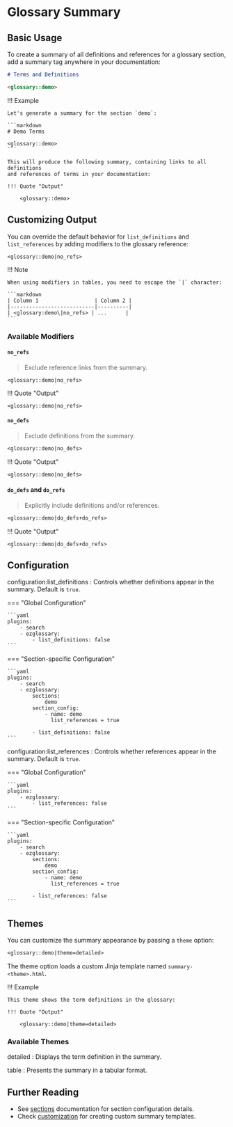 # Glossary Summary

## Basic Usage

To create a summary of all definitions and references for a glossary section,
add a summary tag anywhere in your documentation:

```markdown
# Terms and Definitions

<glossary::demo>
```

!!! Example

    Let's generate a summary for the section `demo`:

    ```markdown
    # Demo Terms

    <glossary::demo>
    ```

    This will produce the following summary, containing links to all definitions
    and references of terms in your documentation:

    !!! Quote "Output"

        <glossary::demo>

## Customizing Output

You can override the default behavior for `list_definitions` and
`list_references` by adding modifiers to the glossary reference:

```markdown
<glossary::demo|no_refs>
```

!!! Note

    When using modifiers in tables, you need to escape the `|` character:

    ```markdown
    | Column 1                  | Column 2 |
    |---------------------------|----------|
    | <glossary:demo\|no_refs> | ...      |
    ```

### Available Modifiers

#### `no_refs`
>   Exclude reference links from the summary.
    
```markdown
<glossary::demo|no_refs>
```

!!! Quote "Output"

    <glossary::demo|no_refs>

#### `no_defs`
>   Exclude definitions from the summary.

```markdown
<glossary::demo|no_defs>
```

!!! Quote "Output"

    <glossary::demo|no_defs>

#### `do_defs` and `do_refs`
>   Explicitly include definitions and/or references.

```markdown
<glossary::demo|do_defs+do_refs>
```

!!! Quote "Output"

    <glossary::demo|do_defs+do_refs>

## Configuration

configuration:list_definitions
:   Controls whether definitions appear in the summary. Default is `true`.

=== "Global Configuration"

    ```yaml
    plugins:
        - search
        - ezglossary:
            - list_definitions: false
    ```

=== "Section-specific Configuration"

    ```yaml
    plugins:
        - search
        - ezglossary:
            sections:
                demo
            section_config:
                - name: demo
                  list_references = true

            - list_definitions: false
    ```

configuration:list_references
:   Controls whether references appear in the summary. Default is `true`.

=== "Global Configuration"

    ```yaml
    plugins:
        - ezglossary:
            - list_references: false
    ```

=== "Section-specific Configuration"

    ```yaml
    plugins:
        - search
        - ezglossary:
            sections:
                demo
            section_config:
                - name: demo
                  list_references = true

            - list_references: false
    ```

## Themes

You can customize the summary appearance by passing a `theme` option:

```markdown
<glossary::demo|theme=detailed>
```

The theme option loads a custom Jinja template named `summary-<theme>.html`.

!!! Example

    This theme shows the term definitions in the glossary:

    !!! Quote "Output"

        <glossary::demo|theme=detailed>

### Available Themes

detailed
:   Displays the term definition in the summary.

table
:   Presents the summary in a tabular format.

## Further Reading

- See [sections](sections.md) documentation for section configuration details.
- Check [customization](customization.md) for creating custom summary templates.
